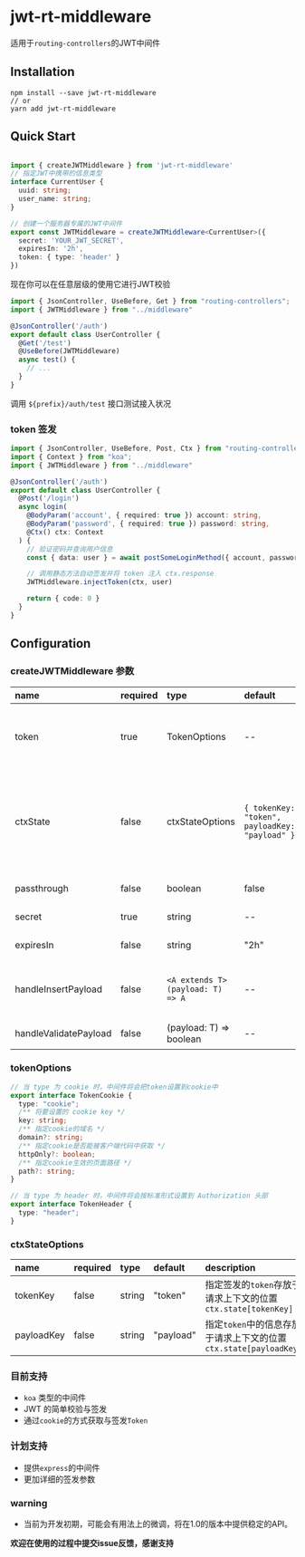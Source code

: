 # jwt-rt-middleware

适用于`routing-controllers`的JWT中间件

## Installation
```
npm install --save jwt-rt-middleware
// or
yarn add jwt-rt-middleware
```



## Quick Start

```typescript

import { createJWTMiddleware } from 'jwt-rt-middleware'
// 指定JWT中携带的信息类型
interface CurrentUser {
  uuid: string;
  user_name: string;
}

// 创建一个服务器专属的JWT中间件
export const JWTMiddleware = createJWTMiddleware<CurrentUser>({
  secret: 'YOUR_JWT_SECRET',
  expiresIn: '2h',
  token: { type: 'header' }
})
```

现在你可以在任意层级的使用它进行JWT校验

```typescript
import { JsonController, UseBefore, Get } from "routing-controllers";
import { JWTMiddleware } from "../middleware"

@JsonController('/auth')
export default class UserController {
  @Get('/test')
  @UseBefore(JWTMiddleware)
  async test() {
    // ...
  }
}
```

调用 `${prefix}/auth/test` 接口测试接入状况

### token 签发
```typescript
import { JsonController, UseBefore, Post, Ctx } from "routing-controllers";
import { Context } from "koa";
import { JWTMiddleware } from "../middleware"

@JsonController('/auth')
export default class UserController {
  @Post('/login')
  async login(
    @BodyParam('account', { required: true }) account: string,
    @BodyParam('password', { required: true }) password: string,
    @Ctx() ctx: Context
  ) {
    // 验证密码并查询用户信息
    const { data: user } = await postSomeLoginMethod({ account, password })

    // 调用静态方法自动签发并将 token 注入 ctx.response
    JWTMiddleware.injectToken(ctx, user)

    return { code: 0 }
  }
}

```

## Configuration
### createJWTMiddleware 参数
|name|required|type|default|example|description|
|:-|:-|:-|:-|:-|:-|
|token|true|TokenOptions|--|`{ type: "header" }`|设置token的注入方式，设置type 为 header 则表示使用规范的`JWT Authorization`|
|ctxState|false|ctxStateOptions|`{ tokenKey: "token", payloadKey: "payload" }`|见下表|设置JWT在接口上下文的存储方式，当前设置可以通过`ctx.state.token` 获取`token`，通过`ctx.state.payload` 获取token中携带的信息|
|passthrough|false|boolean|false|true|设置接口是否允许跳过检查|
|secret|true|string|--|"some secret"|JWT 签发密钥|
|expiresIn|false|string|"2h"|"2h"|签发的JWT的过期时间|
|handleInsertPayload|false|`<A extends T>(payload: T) => A`|--|--|在`token`签发后添加一些增量信息到`payload`里，方便接口获取|
|handleValidatePayload|false|(payload: T) => boolean|--|--|设置校验`payload`合法的函数|

### tokenOptions
```typescript
// 当 type 为 cookie 时，中间件将会把token设置到cookie中
export interface TokenCookie {
  type: "cookie";
  /** 将要设置的 cookie key */ 
  key: string;
  /** 指定cookie的域名 */
  domain?: string;
  /** 指定cookie是否能被客户端代码中获取 */
  httpOnly?: boolean;
  /** 指定cookie生效的页面路径 */
  path?: string;
}

// 当 type 为 header 时，中间件将会按标准形式设置到 Authorization 头部
export interface TokenHeader {
  type: "header";
}

```

### ctxStateOptions
|name|required|type|default|description|
|:-|:-|:-|:-|:-|
|tokenKey|false|string|"token"|指定签发的`token`存放于请求上下文的位置`ctx.state[tokenKey]`|
|payloadKey|false|string|"payload"|指定`token`中的信息存放于请求上下文的位置`ctx.state[payloadKey]`

### 目前支持
- `koa` 类型的中间件
- JWT 的简单校验与签发
- 通过`cookie`的方式获取与签发`Token`

### 计划支持
- 提供`express`的中间件
- 更加详细的签发参数

### warning
- 当前为开发初期，可能会有用法上的微调，将在1.0的版本中提供稳定的API。

**欢迎在使用的过程中提交issue反馈，感谢支持**